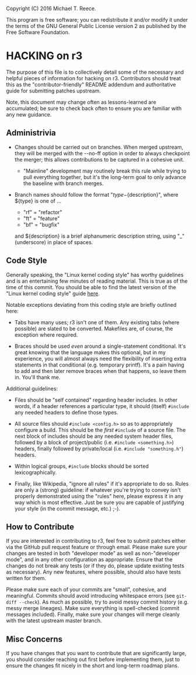 Copyright (C) 2016 Michael T. Reece.

This program is free software; you can redistribute it and/or modify
it under the terms of the GNU General Public License version 2 as
published by the Free Software Foundation.

# HACKING on r3

The purpose of this file is to collectively detail some of the necessary and
helpful pieces of information for hacking on r3. Contributors should treat this
as the "contributor-friendly" README addendum and authoritative guide for
submitting patches upstream.

Note, this document may change often as lessons-learned are accumulated; be
sure to check back often to ensure you are familiar with any new guidance.

## Administrivia

* Changes should be carried out on branches. When merged upstream, they will be
  merged with the --no-ff option in order to always checkpoint the merger; this
  allows contributions to be captured in a cohesive unit.

  * "Mainline" development may routinely break this rule while trying to pull
    everything together, but it's the long-term goal to only advance the
    baseline with branch merges.

* Branch names should follow the format "${type}-${description}", where ${type}
  is one of ...

  * "rf" = "refactor"
  * "ft" = "feature"
  * "bf" = "bugfix"

  and ${description} is a brief alphanumeric description string, using "\_"
  (underscore) in place of spaces.

## Code Style

Generally speaking, the "Linux kernel coding style" has worthy guidelines and
is an entertaining few minutes of reading material. This is true as of the time
of this commit. You should be able to find the latest version of the "Linux
kernel coding style" guide [here](https://www.kernel.org/doc/Documentation/CodingStyle).

Notable exceptions deviating from this coding style are briefly outlined here:

* Tabs have many uses; r3 isn't one of them. Any existing tabs (where possible)
  are slated to be converted. Makefiles are, of course, the exception where
  required.

* Braces should be used _even_ around a single-statement conditional. It's
  great knowing that the language makes this optional, but in my experience,
  you will almost always need the flexibility of inserting extra statements in
  that conditional (e.g. temporary printf). It's a pain having to add and then
  later remove braces when that happens, so leave them in. You'll thank me.

Additional guidelines:

* Files should be "self contained" regarding header includes. In other words,
  if a header references a particular type, it should (itself) `#include` any
  needed headers to define those types.

* All source files should `#include <config.h>` so as to appropriately
  configure a build. This should be the _first_ `#include` of a source file.
  The next block of includes should be any needed system header files, followed
  by a block of project/public (i.e. `#include <something.h>`) headers, finally
  followed by private/local (i.e. `#include "something.h"`) headers.

* Within logical groups, `#include` blocks should be sorted lexicographically.

* Finally, like Wikipedia, "ignore all rules" if it's appropriate to do so.
  Rules are only a (strong) guideline: if whatever you're trying to convey
  isn't properly demonstrated using the "rules" here, please express it in any
  way which is most effective. Just be sure you are capable of justifying your
  style (in the commit message, etc.) ;-).

## How to Contribute

If you are interested in contributing to r3, feel free to submit patches either
via the GitHub pull request feature or through email. Please make sure your
changes are tested in both "developer mode" as well as non-"developer mode",
and in any other configuration as appropriate. Ensure that the changes do not
break any tests (or if they do, please update existing tests as necessary). Any
new features, where possible, should also have tests written for them.

Please make sure each of your commits are "small", cohesive, and meaningful.
Commits should avoid introducing whitespace errors (see `git-diff --check`).
As much as possible, try to avoid messy commit history (e.g. messy merge
lineages). Make sure everything is spell-checked (commit messages included).
Finally, make sure your changes will merge cleanly with the latest upstream
master branch.

## Misc Concerns

If you have changes that you want to contribute that are significantly large,
you should consider reaching out first before implementing them, just to ensure
the changes fit nicely in the short and long-term roadmap plans.
